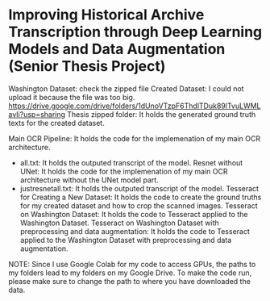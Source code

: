 # Improving Historical Archive Transcription through Deep Learning Models and Data Augmentation (Senior Thesis Project)

Washington Dataset: check the zipped file 
Created Dataset: I could not upload it because the file was too big. https://drive.google.com/drive/folders/1dUnoVTzpF6ThdlTDuk89lTvuLWMLavIi?usp=sharing
Thesis zipped folder: It holds the generated ground truth texts for the created dataset. 

Main OCR Pipeline: It holds the code for the implemenation of my main OCR architecture. 
- all.txt: It holds the outputed transcript of the model. 
Resnet without UNet: It holds the code for the implemenation of my main OCR architecture without the UNet model part.
- justresnetall.txt: It holds the outputed transcript of the model. 
Tesseract for Creating a New Dataset: It holds the code to create the ground truths for my created dataset and how to crop the scanned images.
Tesseract on Washington Dataset: It holds the code to Tesseract applied to the Washington Dataset. 
Tesseract on Washington Dataset with preprocessing and data augmentation: It holds the code to Tesseract applied to the Washington Dataset with preprocessing and data augmentation. 


NOTE: Since I use Google Colab for my code to access GPUs, the paths to my folders lead to my folders on my Google Drive. To make the code run, please make sure to change the path to where you have downloaded the data. 
